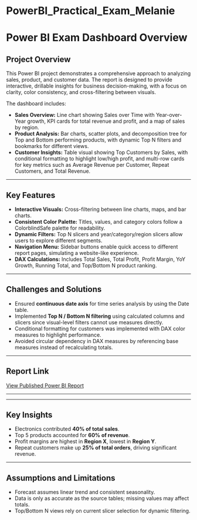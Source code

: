 # PowerBI_Practical_Exam_Melanie
# Power BI Exam Dashboard Overview

## Project Overview
This Power BI project demonstrates a comprehensive approach to analyzing sales, product, and customer data. The report is designed to provide interactive, drillable insights for business decision-making, with a focus on clarity, color consistency, and cross-filtering between visuals.

The dashboard includes:
- **Sales Overview:** Line chart showing Sales over Time with Year-over-Year growth, KPI cards for total revenue and profit, and a map of sales by region.
- **Product Analysis:** Bar charts, scatter plots, and decomposition tree for Top and Bottom performing products, with dynamic Top N filters and bookmarks for different views.
- **Customer Insights:** Table visual showing Top Customers by Sales, with conditional formatting to highlight low/high profit, and multi-row cards for key metrics such as Average Revenue per Customer, Repeat Customers, and Total Revenue.

---

## Key Features
- **Interactive Visuals:** Cross-filtering between line charts, maps, and bar charts.
- **Consistent Color Palette:** Titles, values, and category colors follow a ColorblindSafe palette for readability.
- **Dynamic Filters:** Top N slicers and year/category/region slicers allow users to explore different segments.
- **Navigation Menu:** Sidebar buttons enable quick access to different report pages, simulating a website-like experience.
- **DAX Calculations:** Includes Total Sales, Total Profit, Profit Margin, YoY Growth, Running Total, and Top/Bottom N product ranking.

---

## Challenges and Solutions
- Ensured **continuous date axis** for time series analysis by using the Date table.
- Implemented **Top N / Bottom N filtering** using calculated columns and slicers since visual-level filters cannot use measures directly.
- Conditional formatting for customers was implemented with DAX color measures to highlight performance.
- Avoided circular dependency in DAX measures by referencing base measures instead of recalculating totals.

---

## Report Link
[View Published Power BI Report](YOUR_POWERBI_SERVICE_LINK_HERE)

---



---

## Key Insights
- Electronics contributed **40% of total sales**.
- Top 5 products accounted for **60% of revenue**.
- Profit margins are highest in **Region X**, lowest in **Region Y**.
- Repeat customers make up **25% of total orders**, driving significant revenue.

---

## Assumptions and Limitations
- Forecast assumes linear trend and consistent seasonality.
- Data is only as accurate as the source tables; missing values may affect totals.
- Top/Bottom N views rely on current slicer selection for dynamic filtering.

